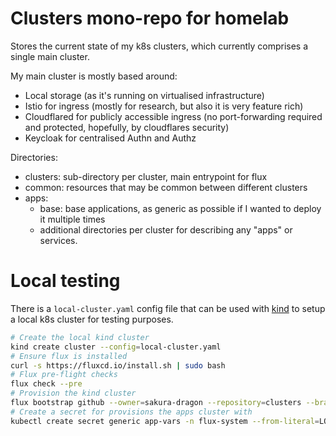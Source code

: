 # Clusters mono-repo for homelab

Stores the current state of my k8s clusters, which currently comprises a single main cluster.

My main cluster is mostly based around:
* Local storage (as it's running on virtualised infrastructure)
* Istio for ingress (mostly for research, but also it is very feature rich)
* Cloudflared for publicly accessible ingress (no port-forwarding required and protected, hopefully, by cloudflares security)
* Keycloak for centralised Authn and Authz


Directories:
* clusters: sub-directory per cluster, main entrypoint for flux
* common: resources that may be common between different clusters
* apps: 
    * base: base applications, as generic as possible if I wanted to deploy it multiple times
    * additional directories per cluster for describing any "apps" or services.

# Local testing

There is a `local-cluster.yaml` config file that can be used with [kind](https://kind.sigs.k8s.io) to setup a local k8s cluster for testing purposes.

```bash
# Create the local kind cluster
kind create cluster --config=local-cluster.yaml
# Ensure flux is installed
curl -s https://fluxcd.io/install.sh | sudo bash
# Flux pre-flight checks
flux check --pre
# Provision the kind cluster
flux bootstrap github --owner=sakura-dragon --repository=clusters --branch=main --path=clusters/local
# Create a secret for provisions the apps cluster with
kubectl create secret generic app-vars -n flux-system --from-literal=LOCAL_DOMAIN=$LOCAL_DOMAIN
```
